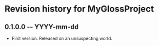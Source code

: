 # Revision history for MyGlossProject

## 0.1.0.0 -- YYYY-mm-dd

* First version. Released on an unsuspecting world.
